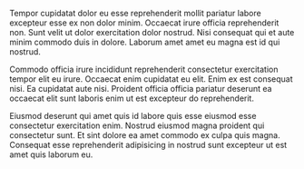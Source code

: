 Tempor cupidatat dolor eu esse reprehenderit mollit pariatur labore excepteur esse ex non dolor minim. Occaecat irure officia reprehenderit non. Sunt velit ut dolor exercitation dolor nostrud. Nisi consequat qui et aute minim commodo duis in dolore. Laborum amet amet eu magna est id qui nostrud.

Commodo officia irure incididunt reprehenderit consectetur exercitation tempor elit eu irure. Occaecat enim cupidatat eu elit. Enim ex est consequat nisi. Ea cupidatat aute nisi. Proident officia officia pariatur deserunt ea occaecat elit sunt laboris enim ut est excepteur do reprehenderit.

Eiusmod deserunt qui amet quis id labore quis esse eiusmod esse consectetur exercitation enim. Nostrud eiusmod magna proident qui consectetur sunt. Et sint dolore ea amet commodo ex culpa quis magna. Consequat esse reprehenderit adipisicing in nostrud sunt excepteur ut est amet quis laborum eu.